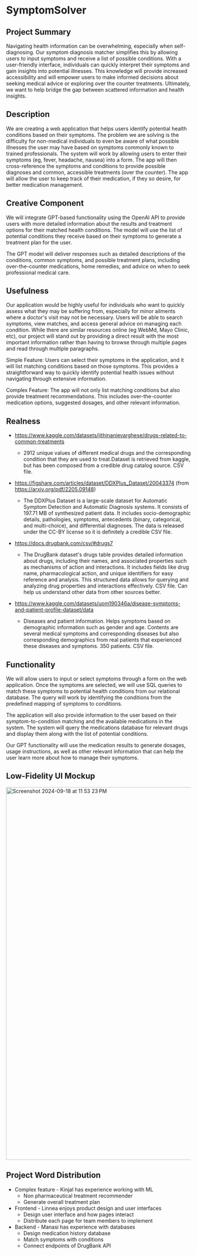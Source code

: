 # SymptomSolver

## Project Summary 
Navigating health information can be overwhelming, especially when self-diagnosing. Our symptom diagnosis matcher simplifies this by allowing users to input symptoms and receive a list of possible conditions. With a user-friendly interface, individuals can quickly interpret their symptoms and gain insights into potential illnesses. This knowledge will provide increased accessibility and will empower users to make informed decisions about seeking medical advice or exploring over the counter treatments. Ultimately, we want to help bridge the gap between scattered information and health insights.

## Description 
We are creating a web application that helps users identify potential health conditions based on their symptoms. The problem we are solving is the difficulty for non-medical individuals to even be aware of what possible illnesses the user may have based on symptoms commonly known to trained professionals. The system will work by allowing users to enter their symptoms (eg, fever, headache, nausea) into a form. The app will then cross-reference the symptoms and conditions to provide possible diagnoses and common, accessible treatments (over the counter). The app will allow the user to keep track of their medication, if they so desire, for better medication management. 

## Creative Component
We will integrate GPT-based functionality using the OpenAI API to provide users with more detailed information about the results and treatment options for their matched health conditions. The model will use the list of potential conditions they receive based on their symptoms to generate a treatment plan for the user.

The GPT model will deliver responses such as detailed descriptions of the conditions, common symptoms, and possible treatment plans, including over-the-counter medications, home remedies, and advice on when to seek professional medical care.


## Usefulness
Our application would be highly useful for individuals who want to quickly assess what they may be suffering from, especially for minor ailments where a doctor's visit may not be necessary. Users will be able to search symptoms, view matches, and access general advice on managing each condition. While there are similar resources online (eg WebMd, Mayo Clinic, etc), our project will stand out by providing a direct result with the most important information rather than having to browse through multiple pages and read through multiple paragraphs.

Simple Feature: Users can select their symptoms in the application, and it will list matching conditions based on those symptoms. This provides a straightforward way to quickly identify potential health issues without navigating through extensive information.

Complex Feature: The app will not only list matching conditions but also provide treatment recommendations. This includes over-the-counter medication options, suggested dosages, and other relevant information. 

## Realness
- https://www.kaggle.com/datasets/jithinanievarghese/drugs-related-to-common-treatments 

  - 2912 unique values of different medical drugs and the corresponding condition that they are used to treat.Dataset is retrieved from kaggle, but has been composed from a credible drug catalog source. CSV file. 

- https://figshare.com/articles/dataset/DDXPlus_Dataset/20043374 (from https://arxiv.org/pdf/2205.09148)  

  - The DDXPlus Dataset is a large-scale dataset for Automatic Symptom Detection and Automatic Diagnosis systems. It consists of 197.71 MB of synthesized patient data. It includes socio-demographic details, pathologies, symptoms, antecedents (binary, categorical, and multi-choice), and differential diagnoses. The data is released under the CC-BY license so it is definitely a credible CSV file. 

- https://docs.drugbank.com/csv/#drugs7

  - The DrugBank dataset's drugs table provides detailed information about drugs, including their names,  and associated properties such as mechanisms of action and interactions. It includes fields like drug name, pharmacological action, and unique identifiers for easy reference and analysis. This structured data allows for querying and analyzing drug properties and interactions effectively. CSV file. Can help us understand other data from other sources better. 

- https://www.kaggle.com/datasets/uom190346a/disease-symptoms-and-patient-profile-dataset/data 

  - Diseases and patient information. Helps symptoms based on demographic information such as gender and age. Contents are several medical symptoms and corresponding diseases but also corresponding demographics from real patients that experienced  these diseases and symptoms. 350 patients. CSV file. 

## Functionality 
We will allow users to input or select symptoms through a form on the web application. Once the symptoms are selected, we will use SQL queries to match these symptoms to potential health conditions from our relational database. The query will work by identifying the conditions from the predefined mapping of symptoms to conditions. 

The application will also provide information to the user based on their symptom-to-condition matching and the available medications in the system. The system will query the medications database for relevant drugs and display them along with the list of potential conditions.

Our GPT functionality will use the medication results to generate dosages, usage instructions, as well as other relevant information that can help the user learn more about how to manage their symptoms. 


## Low-Fidelity UI Mockup
<img width="1015" alt="Screenshot 2024-09-18 at 11 53 23 PM" src="https://github.com/user-attachments/assets/48878ded-bb46-4d60-848c-1eb5b0ff7220">

## Project Word Distribution 
- Complex feature - Kinjal has experience working with ML
  - Non pharmaceutical treatment recommender
  - Generate overall treatment plan
- Frontend - Linnea enjoys product design and user interfaces
  - Design user interface and how pages interact 
  - Distribute each page for team members to implement
- Backend - Manasi has experience with databases 
  - Design medication history database
  - Match symptoms with conditions
  - Connect endpoints of DrugBank API


